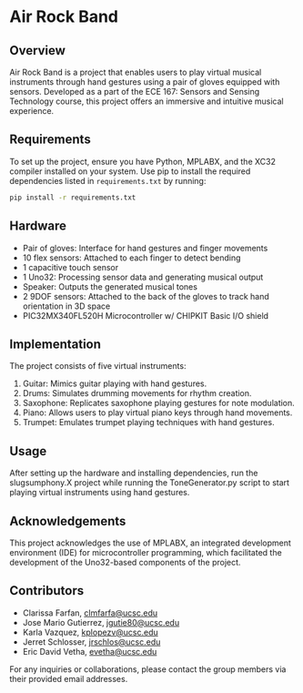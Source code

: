 # Air Rock Band

## Overview
Air Rock Band is a project that enables users to play virtual musical instruments through hand gestures using a pair of gloves equipped with sensors. Developed as a part of the ECE 167: Sensors and Sensing Technology course, this project offers an immersive and intuitive musical experience.

## Requirements
To set up the project, ensure you have Python, MPLABX, and the XC32 compiler installed on your system. Use pip to install the required dependencies listed in `requirements.txt` by running:

```bash
pip install -r requirements.txt
```

## Hardware
- Pair of gloves: Interface for hand gestures and finger movements
- 10 flex sensors: Attached to each finger to detect bending
- 1 capacitive touch sensor
- 1 Uno32: Processing sensor data and generating musical output
- Speaker: Outputs the generated musical tones
- 2 9DOF sensors: Attached to the back of the gloves to track hand orientation in 3D space
- PIC32MX340FL520H Microcontroller w/ CHIPKIT Basic I/O shield

## Implementation
The project consists of five virtual instruments:
1. Guitar: Mimics guitar playing with hand gestures.
2. Drums: Simulates drumming movements for rhythm creation.
3. Saxophone: Replicates saxophone playing gestures for note modulation.
4. Piano: Allows users to play virtual piano keys through hand movements.
5. Trumpet: Emulates trumpet playing techniques with hand gestures.

## Usage
After setting up the hardware and installing dependencies, run the slugsumphony.X project while running the ToneGenerator.py script to start playing virtual instruments using hand gestures.

## Acknowledgements
This project acknowledges the use of MPLABX, an integrated development environment (IDE) for microcontroller programming, which facilitated the development of the Uno32-based components of the project.

## Contributors
- Clarissa Farfan, clmfarfa@ucsc.edu
- Jose Mario Gutierrez, jgutie80@ucsc.edu
- Karla Vazquez, kplopezv@ucsc.edu
- Jerret Schlosser, jrschlos@ucsc.edu
- Eric David Vetha, evetha@ucsc.edu

For any inquiries or collaborations, please contact the group members via their provided email addresses.
